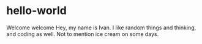 # hello-world
Welcome welcome
Hey, my name is Ivan. I like random things and thinking, and coding as well. Not to mention ice cream on some days.
